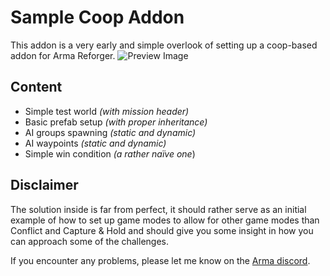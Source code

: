 # Sample Coop Addon
This addon is a very early and simple overlook of setting up a coop-based addon for Arma Reforger.
![Preview Image](https://github.com/exocs/Reforger-Sample-Coop/blob/main/PreviewImage.jpg?raw=true)

## Content
- Simple test world *(with mission header)*
- Basic prefab setup *(with proper inheritance)*
- AI groups spawning *(static and dynamic)*
- AI waypoints *(static and dynamic)*
- Simple win condition *(a rather naïve one*)

## Disclaimer
The solution inside is far from perfect, it should rather serve as an initial example of how to set up game modes to allow for other game modes than Conflict and Capture & Hold and should give you some insight in how you can approach some of the challenges.

If you encounter any problems, please let me know on the [Arma discord](http://discord.gg/arma).